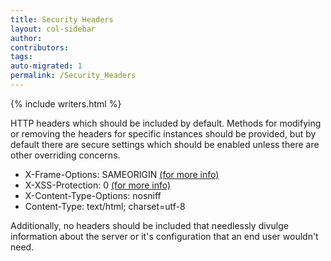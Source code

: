 ```yaml
---
title: Security Headers
layout: col-sidebar
author:
contributors:
tags:
auto-migrated: 1
permalink: /Security_Headers
---
```


{% include writers.html %}

HTTP headers which should be included by default. Methods for modifying
or removing the headers for specific instances should be provided, but
by default there are secure settings which should be enabled unless
there are other overriding concerns.

- X-Frame-Options: SAMEORIGIN
  [(for more info)](https://developer.mozilla.org/en-US/docs/HTTP/X-Frame-Options)
- X-XSS-Protection: 0 [(for more info)](https://cheatsheetseries.owasp.org/cheatsheets/Cross_Site_Scripting_Prevention_Cheat_Sheet.html#x-xss-protection-header)
- X-Content-Type-Options: nosniff
- Content-Type: text/html; charset=utf-8

Additionally, no headers should be included that needlessly divulge
information about the server or it's configuration that an end user
wouldn't need.
